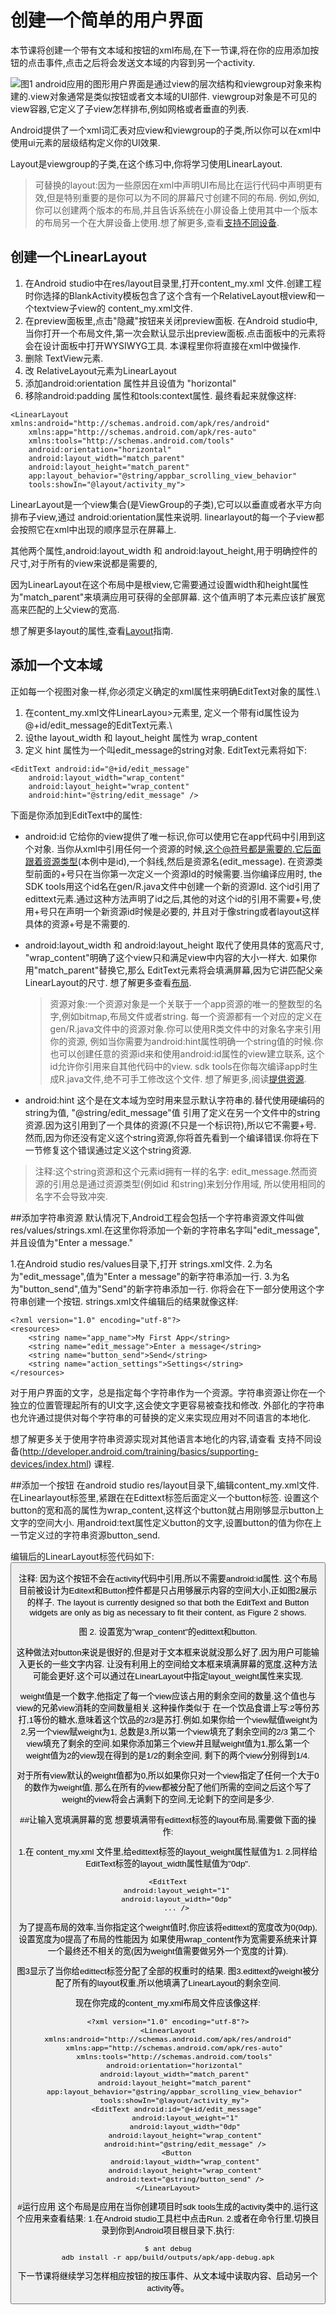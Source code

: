 # 创建一个简单的用户界面
本节课将创建一个带有文本域和按钮的xml布局,在下一节课,将在你的应用添加按钮的点击事件,点击之后将会发送文本域的内容到另一个activity.

![图1](build_simple_interface_1.png "图1, 说明了viewgroup怎样构成了布局分支并包含了其他view对象")
android应用的图形用户界面是通过view的层次结构和viewgroup对象来构建的.view对象通常是类似按钮或者文本域的UI部件.
viewgroup对象是不可见的view容器,它定义了子view怎样排布,例如网格或者垂直的列表.

Android提供了一个xml词汇表对应view和viewgroup的子类,所以你可以在xml中使用ui元素的层级结构定义你的UI效果.


Layout是viewgroup的子类,在这个练习中,你将学习使用LinearLayout.

> 可替换的layout:因为一些原因在xml中声明UI布局比在运行代码中声明更有效,但是特别重要的是你可以为不同的屏幕尺寸创建不同的布局.
例如,例如,你可以创建两个版本的布局,并且告诉系统在小屏设备上使用其中一个版本的布局另一个在大屏设备上使用.想了解更多,查看[支持不同设备](http://developer.android.com/training/basics/supporting-devices/index.html).

## 创建一个LinearLayout
 1. 在Android studio中在res/layout目录里,打开content_my.xml 文件.创建工程时你选择的BlankActivity模板包含了这个含有一个RelativeLayout根view和一个textview子view的 content_my.xml文件.
 2. 在preview面板里,点击"隐藏"按钮来关闭preview面板.
     在Android studio中,当你打开一个布局文件,第一次会默认显示出preview面板.点击面板中的元素将会在设计面板中打开WYSIWYG工具.
     本课程里你将直接在xml中做操作.
 3. 删除 TextView元素.
 4. 改 RelativeLayout元素为LinearLayout
 5. 添加android:orientation 属性并且设值为 "horizontal"
 6. 移除android:padding 属性和tools:context属性.
 最终看起来就像这样:
 ```
 <LinearLayout xmlns:android="http://schemas.android.com/apk/res/android"
     xmlns:app="http://schemas.android.com/apk/res-auto"
     xmlns:tools="http://schemas.android.com/tools"
     android:orientation="horizontal"
     android:layout_width="match_parent"
     android:layout_height="match_parent"
     app:layout_behavior="@string/appbar_scrolling_view_behavior"
     tools:showIn="@layout/activity_my">
  ```

  LinearLayout是一个view集合(是ViewGroup的子类),它可以以垂直或者水平方向排布子view,通过 android:orientation属性来说明.
  linearlayout的每一个子view都会按照它在xml中出现的顺序显示在屏幕上.

其他两个属性,android:layout_width 和 android:layout_height,用于明确控件的尺寸,对于所有的view来说都是需要的,

因为LinearLayout在这个布局中是根view,它需要通过设置width和height属性为"match_parent"来填满应用可获得的全部屏幕.
这个值声明了本元素应该扩展宽高来匹配的上父view的宽高.

想了解更多layout的属性,查看[Layout](http://developer.android.com/guide/topics/ui/declaring-layout.html)指南.

## 添加一个文本域
正如每一个视图对象一样,你必须定义确定的xml属性来明确EditText对象的属性.\
1. 在content_my.xml文件LinearLayou>元素里, 定义一个带有id属性设为@+id/edit_message的EditText元素.\
2. 设the layout_width 和 layout_height 属性为 wrap_content
3. 定义 hint 属性为一个叫edit_message的string对象.
EditText元素将如下:
```
<EditText android:id="@+id/edit_message"
    android:layout_width="wrap_content"
    android:layout_height="wrap_content"
    android:hint="@string/edit_message" />
```
下面是你添加到EditText中的属性:
- android:id
  它给你的view提供了唯一标识,你可以使用它在app代码中引用到这个对象.
  当你从xml中引用任何一个资源的时候,这个@符号都是需要的.它后面跟着资源类型(本例中是id),一个斜线,然后是资源名(edit_message).
  在资源类型前面的+号只在当你第一次定义一个资源Id的时候需要.当你编译应用时, the SDK tools用这个id名在gen/R.java文件中创建一个新的资源Id.
  这个id引用了edittext元素.通过这种方法声明了id之后,其他的对这个id的引用不需要+号,使用+号只在声明一个新资源id时候是必要的,
  并且对于像string或者layout这样具体的资源+号是不需要的.
- android:layout_width 和 android:layout_height
  取代了使用具体的宽高尺寸, "wrap_content"明确了这个view只和满足view中内容的大小一样大.
  如果你用"match_parent"替换它,那么 EditText元素将会填满屏幕,因为它讲匹配父亲LinearLayout的尺寸.
  想了解更多查看[布局](http://developer.android.com/guide/topics/ui/declaring-layout.html).

  >资源对象:一个资源对象是一个关联于一个app资源的唯一的整数型的名字,例如bitmap,布局文件或者string.
每一个资源都有一个对应的定义在gen/R.java文件中的资源对象.你可以使用R类文件中的对象名字来引用你的资源,
例如当你需要为android:hint属性明确一个string值的时候.你也可以创建任意的资源id来和使用android:id属性的view建立联系,
这个id允许你引用来自其他代码中的view.
sdk tools在你每次编译app时生成R.java文件,绝不可手工修改这个文件.
想了解更多,阅读[提供资源](http://developer.android.com/guide/topics/resources/providing-resources.html).

- android:hint
  这个是在文本域为空时用来显示默认字符串的.替代使用硬编码的string为值, "@string/edit_message"值
   引用了定义在另一个文件中的string资源.因为这引用到了一个具体的资源(不只是一个标识符),所以它不需要+号.
   然而,因为你还没有定义这个string资源,你将首先看到一个编译错误.你将在下一节修复这个错误通过定义这个string资源.

>注释:这个string资源和这个元素id拥有一样的名字: edit_message.然而资源的引用总是通过资源类型(例如id 和string)来划分作用域,
所以使用相同的名字不会导致冲突.

##添加字符串资源
默认情况下,Android工程会包括一个字符串资源文件叫做res/values/strings.xml.在这里你将添加一个新的字符串名字叫"edit_message",
 并且设值为"Enter a message."

1.在Android studio res/values目录下,打开 strings.xml文件.
2.为名为"edit_message",值为"Enter a message"的新字符串添加一行.
3.为名为"button_send",值为"Send"的新字符串添加一行.
  你将会在下一部分使用这个字符串创建一个按钮.
 strings.xml文件编辑后的结果就像这样:

 ```
 <?xml version="1.0" encoding="utf-8"?>
 <resources>
     <string name="app_name">My First App</string>
     <string name="edit_message">Enter a message</string>
     <string name="button_send">Send</string>
     <string name="action_settings">Settings</string>
 </resources>
 ```

 对于用户界面的文字，总是指定每个字符串作为一个资源。字符串资源让你在一个独立的位置管理起所有的UI文字,这会使文字更容易被查找和修改.
 外部化的字符串也允许通过提供对每个字符串的可替换的定义来实现应用对不同语言的本地化.

 想了解更多关于使用字符串资源实现对其他语言本地化的内容,请查看 支持不同设备(http://developer.android.com/training/basics/supporting-devices/index.html) 课程.

##添加一个按钮
在android studio res/layout目录下,编辑content_my.xml文件.
在Linearlayout标签里,紧跟在在Edittext标签后面定义一个button标签.
设置这个button的宽和高的属性为wrap_content,这样这个button就占用刚够显示button上文字的空间大小.
用android:text属性定义button的文字,设置button的值为你在上一节定义过的字符串资源button_send.

编辑后的LinearLayout标签代码如下:
<LinearLayout xmlns:android="http://schemas.android.com/apk/res/android"
    xmlns:app="http://schemas.android.com/apk/res-auto"
    xmlns:tools="http://schemas.android.com/tools"
    android:orientation="horizontal"
    android:layout_width="match_parent"
    android:layout_height="match_parent"
    app:layout_behavior="@string/appbar_scrolling_view_behavior"
    tools:showIn="@layout/activity_my">
        <EditText android:id="@+id/edit_message"
          android:layout_width="wrap_content"
          android:layout_height="wrap_content"
          android:hint="@string/edit_message" />
        <Button
          android:layout_width="wrap_content"
          android:layout_height="wrap_content"
          android:text="@string/button_send" />
</LinearLayout>

注释: 因为这个按钮不会在activity代码中引用,所以不需要android:id属性.
这个布局目前被设计为Editext和Button控件都是只占用够展示内容的空间大小,正如图2展示的样子.
The layout is currently designed so that both the EditText and Button widgets
 are only as big as necessary to fit their content, as Figure 2 shows.

图 2. 设置宽为"wrap_content"的edittext和button.

这种做法对button来说是很好的,但是对于文本框来说就没那么好了,因为用户可能输入更长的一些文字内容.
让没有利用上的空间给文本框来填满屏幕的宽度,这种方法可能会更好.这个可以通过在LinearLayout中指定layout_weight属性来实现.

weight值是一个数字,他指定了每一个view应该占用的剩余空间的数量.这个值也与view的兄弟view消耗的空间数量相关.这种操作类似于
在一个饮品食谱上写:2等份苏打,1等份的糖水,意味着这个饮品的2/3是苏打.例如,如果你给一个view赋值weight为2,另一个view赋weight为1,
总数是3,所以第一个view填充了剩余空间的2/3 第二个view填充了剩余的空间.如果你添加第三个view并且赋weight值为1,那么第一个weight值为2的view现在得到的是1/2的剩余空间,
剩下的两个view分别得到1/4.

对于所有view默认的weight值都为0,所以如果你只对一个view指定了任何一个大于0的数作为weight值,
那么在所有的view都被分配了他们所需的空间之后这个写了weight的view将会占满剩下的空间,无论剩下的空间是多少.

##让输入宽填满屏幕的宽
想要填满带有edittext标签的layout布局,需要做下面的操作:

1.在 content_my.xml 文件里,给edittext标签的layout_weight属性赋值为1.
2.同样给EditText标签的layout_width属性赋值为"0dp".
```
<EditText
    android:layout_weight="1"
    android:layout_width="0dp"
    ... />
```
为了提高布局的效率,当你指定这个weight值时,你应该将edittext的宽度改为0(0dp),设置宽度为0提高了布局的性能因为
如果使用wrap_content作为宽需要系统来计算一个最终还不相关的宽(因为weight值需要做另外一个宽度的计算).

图3显示了当你给edittect标签分配了全部的权重时的结果.
图3.edittext的weight被分配了所有的layout权重,所以他填满了LinearLayout的剩余空间.

现在你完成的content_my.xml布局文件应该像这样:
```
<?xml version="1.0" encoding="utf-8"?>
<LinearLayout xmlns:android="http://schemas.android.com/apk/res/android"
   xmlns:app="http://schemas.android.com/apk/res-auto"
   xmlns:tools="http://schemas.android.com/tools"
   android:orientation="horizontal"
   android:layout_width="match_parent"
   android:layout_height="match_parent"
   app:layout_behavior="@string/appbar_scrolling_view_behavior"
   tools:showIn="@layout/activity_my">
    <EditText android:id="@+id/edit_message"
        android:layout_weight="1"
        android:layout_width="0dp"
        android:layout_height="wrap_content"
        android:hint="@string/edit_message" />
    <Button
        android:layout_width="wrap_content"
        android:layout_height="wrap_content"
        android:text="@string/button_send" />
</LinearLayout>
```
#运行应用
这个布局是应用在当你创建项目时sdk tools生成的activity类中的,运行这个应用来查看结果:
1.在Android studio工具栏中点击Run.
2.或者在命令行里,切换目录到你到Android项目根目录下,执行:
```
$ ant debug
adb install -r app/build/outputs/apk/app-debug.apk
```

下一节课将继续学习怎样相应按钮的按压事件、从文本域中读取内容、启动另一个activity等。